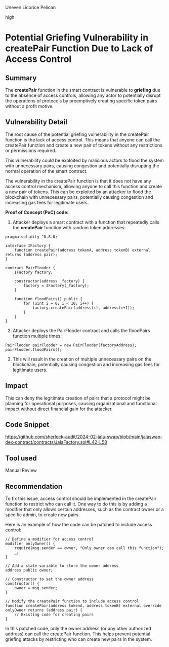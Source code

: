 Uneven Licorice Pelican

high

# Potential Griefing Vulnerability in createPair Function Due to Lack of Access Control

## Summary
The **createPair** function in the smart contract is vulnerable to **griefing** due to the absence of access controls, allowing any actor to potentially disrupt the operations of protocols by preemptively creating specific token pairs without a profit motive.
## Vulnerability Detail
The root cause of the potential griefing vulnerability in the createPair function is the lack of access control. This means that anyone can call the createPair function and create a new pair of tokens without any restrictions or permissions required.

This vulnerability could be exploited by malicious actors to flood the system with unnecessary pairs, causing congestion and potentially disrupting the normal operation of the smart contract.

The vulnerability in the createPair function is that it does not have any access control mechanism, allowing anyone to call this function and create a new pair of tokens. This can be exploited by an attacker to flood the blockchain with unnecessary pairs, potentially causing congestion and increasing gas fees for legitimate users.

**Proof of Concept (PoC) code:**

1. Attacker deploys a smart contract with a function that repeatedly calls the **createPair** function with random token addresses:

```solidity
pragma solidity ^0.8.0;

interface IFactory {
    function createPair(address tokenA, address tokenB) external returns (address pair);
}

contract PairFlooder {
    IFactory factory;

    constructor(address _factory) {
        factory = IFactory(_factory);
    }

    function floodPairs() public {
        for (uint i = 0; i < 10; i++) {
            factory.createPair(address(i), address(i+1));
        }
    }
}
```
2. Attacker deploys the PairFlooder contract and calls the floodPairs function multiple times:
```solidity
PairFlooder pairFlooder = new PairFlooder(factoryAddress);
pairFlooder.floodPairs();
```

3. This will result in the creation of multiple unnecessary pairs on the blockchain, potentially causing congestion and increasing gas fees for legitimate users.

## Impact
This can deny the legitimate creation of pairs that a protocol might be planning for operational purposes, causing organizational and functional impact without direct financial gain for the attacker.
## Code Snippet
https://github.com/sherlock-audit/2024-02-jala-swap/blob/main/jalaswap-dex-contract/contracts/JalaFactory.sol#L42-L58
## Tool used

Manual Review

## Recommendation
To fix this issue, access control should be implemented in the createPair function to restrict who can call it. One way to do this is by adding a modifier that only allows certain addresses, such as the contract owner or a specific admin, to create new pairs.

Here is an example of how the code can be patched to include access control:

```solidity
// Define a modifier for access control
modifier onlyOwner() {
    require(msg.sender == owner, "Only owner can call this function");
    _;
}

// Add a state variable to store the owner address
address public owner;

// Constructor to set the owner address
constructor() {
    owner = msg.sender;
}

// Modify the createPair function to include access control
function createPair(address tokenA, address tokenB) external override onlyOwner returns (address pair) {
    // Existing code for creating pairs
}
```
In this patched code, only the owner address (or any other authorized address) can call the createPair function. This helps prevent potential griefing attacks by restricting who can create new pairs in the system.